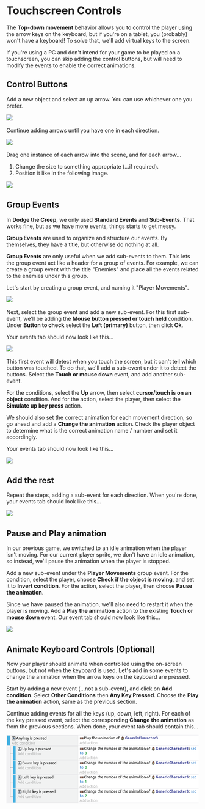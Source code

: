 # Touchscreen Controls

The **Top-down movement** behavior allows you to control the player using the arrow keys on the keyboard, but if you're on a tablet, you (probably) won't have a keyboard!
To solve that, we'll add virtual keys to the screen.

<div class="important">
If you're using a PC and don't intend for your game to be played on a touchscreen, you can skip adding the control buttons, but will need to modify the events to enable the correct animations.
</div>

## Control Buttons

Add a new object and select an up arrow. You can use whichever one you prefer.

![](images/arrow.jpg)

Continue adding arrows until you have one in each direction.

![](images/4arrows.png)

Drag one instance of each arrow into the scene, and for each arrow...

1. Change the size to something appropriate (...if required).
2. Position it like in the following image.

![](images/positionArrows.png)

## Group Events

In **Dodge the Creep**, we only used **Standard Events** and **Sub-Events**.
That works fine, but as we have more events, things starts to get messy.

**Group Events** are used to organize and structure our events.
By themselves, they have a title, but otherwise do nothing at all.

**Group Events** are only useful when we add sub-events to them.
This lets the group event act like a header for a group of events.
For example, we can create a group event with the title "Enemies" and place all the events related to the enemies under this group.

Let's start by creating a group event, and naming it "Player Movements".

![](images/groupEvents.jpg)

Next, select the group event and add a new sub-event.
For this first sub-event, we'll be adding the **Mouse button pressed or touch held** condition.
Under **Button to check** select the **Left (primary)** button, then click **Ok**.

Your events tab should now look like this...

![](images/touchHeld.png)

This first event will detect when you touch the screen, but it can't tell which button was touched.
To do that, we'll add a sub-event under it to detect the buttons.
Select the **Touch or mouse down** event, and add another sub-event.

For the conditions, select the **Up** arrow, then select **cursor/touch is on an object** condition.
And for the action, select the player, then select the **Simulate up key press** action.

We should also set the correct animation for each movement direction, so go ahead and add a **Change the animation** action.
Check the player object to determine what is the correct animation name / number and set it accordingly.

Your events tab should now look like this...

![](images/simulateUpKey.png)

## Add the rest

Repeat the steps, adding a sub-event for each direction.
When you're done, your events tab should look like this...

![](images/allMovements.png)

## Pause and Play animation

In our previous game, we switched to an idle animation when the player isn't moving.
For our current player sprite, we don't have an idle animation, so instead, we'll pause the animation when the player is stopped.

Add a new sub-event under the **Player Movements** group event.
For the condition, select the player, choose **Check if the object is moving**, and set it to **Invert condition**.
For the action, select the player, then choose **Pause the animation**.

Since we have paused the animation, we'll also need to restart it when the player is moving.
Add a **Play the animation** action to the existing **Touch or mouse down** event.
Our event tab should now look like this...

![](images/animationPausePlay.png)

## Animate Keyboard Controls (Optional)

Now your player should animate when controlled using the on-screen buttons, but not when the keyboard is used.
Let's add in some events to change the animation when the arrow keys on the keyboard are pressed.

Start by adding a new event (...not a sub-event), and click on **Add condition**.
Select **Other Conditions** then **Any Key Pressed**.
Choose the **Play the animation** action, same as the previous section.

Continue adding events for all the keys (up, down, left, right).
For each of the key pressed event, select the corresponding **Change the animation** as from the previous sections.
When done, your event tab should contain this...

![](images/allMovementKeyboard.png)

